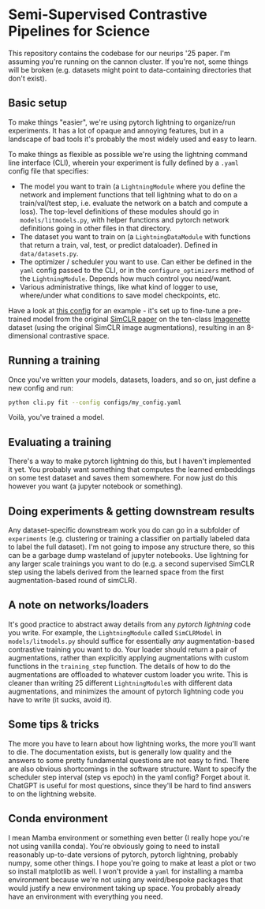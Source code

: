 # Semi-Supervised Contrastive Pipelines for Science
This repository contains the codebase for our neurips '25 paper. I'm assuming you're running on the cannon cluster. If you're not, some things will be broken (e.g. datasets might point to data-containing directories that don't exist).

## Basic setup
To make things "easier", we're using pytorch lightning to organize/run experiments. It has a lot of opaque and annoying features, but in a landscape of bad tools it's probably the most widely used and easy to learn. 

To make things as flexible as possible we're using the lightning command line interface (CLI), wherein your experiment is fully defined by a `.yaml` config file that specifies:
- The model you want to train (a `LightningModule` where you define the network and implement functions that tell lightning what to do on a train/val/test step, i.e. evaluate the network on a batch and compute a loss). The top-level definitions of these modules should go in `models/litmodels.py`, with helper functions and pytorch network definitions going in other files in that directory.
- The dataset you want to train on (a `LightningDataModule` with functions that return a train, val, test, or predict dataloader). Defined in `data/datasets.py`.
- The optimizer / scheduler you want to use. Can either be defined in the `yaml` config passed to the CLI, or in the `configure_optimizers` method of the `LightningModule`. Depends how much control you need/want.
- Various administrative things, like what kind of logger to use, where/under what conditions to save model checkpoints, etc.

Have a look at [this config](configs/imagenette_fneTuneSimCLR.yaml) for an example - it's set up to fine-tune a pre-trained model from the original [SimCLR paper](https://arxiv.org/abs/2002.05709) on the ten-class [Imagenette](https://github.com/fastai/imagenette) dataset (using the original SimCLR image augmentations), resulting in an 8-dimensional contrastive space. 

## Running a training
Once you've written your models, datasets, loaders, and so on, just define a new config and run:
```bash
python cli.py fit --config configs/my_config.yaml
```
Voilà, you've trained a model.

## Evaluating a training
There's a way to make pytorch lightning do this, but I haven't implemented it yet. You probably want something that computes the learned embeddings on some test dataset and saves them somewhere. For now just do this however you want (a jupyter notebook or something).

## Doing experiments & getting downstream results
Any dataset-specific downstream work you do can go in a subfolder of `experiments` (e.g. clustering or training a classifier on partially labeled data to label the full dataset). I'm not going to impose any structure there, so this can be a garbage dump wasteland of jupyter notebooks. Use lightning for any larger scale trainings you want to do (e.g. a second supervised SimCLR step using the labels derived from the learned space from the first augmentation-based round of simCLR). 

## A note on networks/loaders
It's good practice to abstract away details from any *pytorch lightning* code you write. For example, the `LightningModule` called `SimCLRModel` in `models/litmodels.py` should suffice for essentially *any* augmentation-based contrastive training you want to do. Your loader should return a pair of augmentations, rather than explicitly applying augmentations with custom functions in the `training_step` function. The details of how to do the augmentations are offloaded to whatever custom loader you write. This is cleaner than writing 25 different `LightningModule`s with different data augmentations, and minimizes the amount of pytorch lightning code you have to write (it sucks, avoid it). 

## Some tips & tricks
The more you have to learn about how lightning works, the more you'll want to die. The documentation exists, but is generally low quality and the answers to some pretty fundamental questions are not easy to find. There are also obvious shortcomings in the software structure. Want to specify the scheduler step interval (step vs epoch) in the yaml config? Forget about it. ChatGPT is useful for most questions, since they'll be hard to find answers to on the lightning website.

## Conda environment
I mean Mamba environment or something even better (I really hope you're not using vanilla conda). You're obviously going to need to install reasonably up-to-date versions of pytorch, pytorch lightning, probably numpy, some other things. I hope you're going to make at least a plot or two so install matplotlib as well. I won't provide a `yaml` for installing a mamba environment because we're not using any weird/bespoke packages that would justify a new environment taking up space. You probably already have an environment with everything you need.